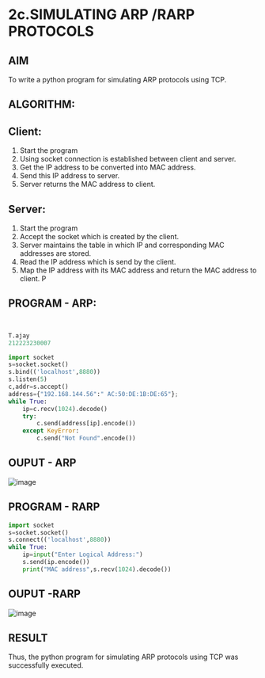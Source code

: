 # 2c.SIMULATING ARP /RARP PROTOCOLS
## AIM
To write a python program for simulating ARP protocols using TCP.
## ALGORITHM:
## Client:
1. Start the program
2. Using socket connection is established between client and server.
3. Get the IP address to be converted into MAC address.
4. Send this IP address to server.
5. Server returns the MAC address to client.
## Server:
1. Start the program
2. Accept the socket which is created by the client.
3. Server maintains the table in which IP and corresponding MAC addresses are
stored.
4. Read the IP address which is send by the client.
5. Map the IP address with its MAC address and return the MAC address to client.
P
## PROGRAM - ARP:
```py


T.ajay
212223230007

import socket
s=socket.socket()
s.bind(('localhost',8880))
s.listen(5)
c,addr=s.accept()
address={"192.168.144.56":" AC:50:DE:1B:DE:65"};
while True:
    ip=c.recv(1024).decode()
    try:
        c.send(address[ip].encode())
    except KeyError:
        c.send("Not Found".encode())
 ```
## OUPUT - ARP
![image](https://github.com/22009011/2c.ARP_RARP_PROTOCOLS/assets/118343461/f1d34331-584a-48eb-9a1f-b3d6140c9f81)


## PROGRAM - RARP
```py
import socket
s=socket.socket()
s.connect(('localhost',8880))
while True:
    ip=input("Enter Logical Address:")
    s.send(ip.encode())
    print("MAC address",s.recv(1024).decode())
```
## OUPUT -RARP
![image](https://github.com/22009011/2c.ARP_RARP_PROTOCOLS/assets/118343461/526e0067-ba9c-496a-be5e-84cfffca8919)

## RESULT
Thus, the python program for simulating ARP protocols using TCP was successfully 
executed.
